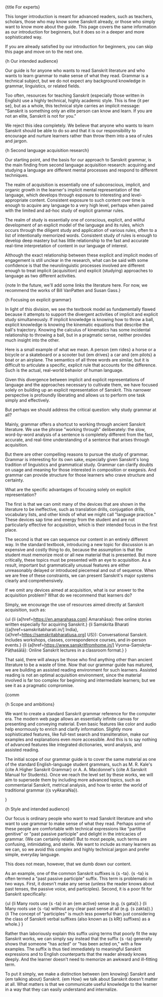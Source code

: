 {title For experts}

This longer introduction is meant for advanced readers, such as teachers,
scholars, those who may know some Sanskrit already, or those who simply want to
know more about the guide. This page covers the same information as our
introduction for beginners, but it does so in a deeper and more sophisticated
way. 

If you are already satisfied by our introduction for beginners, you can skip
this page and move on to the next one.


{h Our intended audience}

Our guide is for anyone who wants to read Sanskrit literature and who wants to
learn grammar to make sense of what they read. Grammar is a technical subject,
but we do not expect any background knowledge in grammar, linguistics, or
related fields.

Too often, resources for teaching Sanskrit (especially those written in
English) use a highly technical, highly academic style. This is fine {it per
se}, but as a whole, this technical style carries an implicit message:
"Sanskrit is something only an elite person can know and learn. If you are not
an elite, Sanskrit is not for you."

We reject this idea completely. We believe that anyone who wants to learn
Sanskrit should be able to do so and that it is our responsibility to
encourage and nurture learners rather than throw them into a sea of rules and
jargon.


{h Second language acquisition research}

Our starting point, and the basis for our approach to Sanskrit grammar, is the
main finding from second language acquisition research: acquiring and studying
a language are different mental processes and respond to different techniques.

The realm of acquisition is essentially one of subconscious, implicit, and
organic growth in the learner's implicit mental representation of the language,
which develops through exposure to interesting and level-appropriate content.
Consistent exposure to such content over time is enough to acquire any language
to a very high level, perhaps when paired with the limited and ad-hoc study of
explicit grammar rules.

The realm of study is essentially one of conscious, explicit, and willful
development of an explicit model of the language and its rules, which occurs
through the diligent study and application of various rules, often to a list of
intentionally memorized words. Consistent study of rules is enough to develop
deep mastery but has little relationship to the fast and accurate real-time
interpretation of content in our language of interest.

Although the exact relationship between these explicit and implicit modes of
engagement is still unclear in the research, what can be said with some
confidence is that the neurolinguistic processes involved are different enough
to treat implicit (acquisition) and explicit (studying) approaches to language
as two different activities.

{note In the future, we'll add some links the literature here. For now, we
recommend the works of Bill VanPatten and Susan Gass.}


{h Focusing on explicit grammar}

In light of this division, we see the textbook model as fundamentally flawed
because it attempts to support the divergent activities of implicit and
explicit study simultaneously. If implicit knowledge is knowing how to throw a
ball, explicit knowledge is knowing the kinematic equations that describe the
ball's trajectory. Knowing the calculus of kinematics has some incidental
relationship to throwing a ball, but in a pragmatic sense, neither provides
much insight into the other.

Here is a small example of what we mean. A person {em rides} a horse or a
bicycle or a skateboard or a scooter but {em drives} a car and {em pilots} a
boat or an airplane. The semantics of all three words are similar, but it is
difficult to articulate a specific, explicit rule that accounts for the
difference. Such is the actual, real-world behavior of human language.

Given this divergence between implicit and explicit representations of language
and the approaches necessary to cultivate them, we have focused solely on
building up an explicit representation of Sanskrit. This narrower perspective
is profoundly liberating and allows us to perform one task simply and
effectively.

But perhaps we should address the critical question: why study grammar at all?

Mainly, grammar offers a shortcut to working through ancient Sanskrit
literature. We use the phrase "working through" deliberately: the slow,
word-by-word analysis of a sentence is completely different from the fast,
accurate, and real-time understanding of a sentence that arises through
acquisition.

But there are other compelling reasons to pursue the study of grammar. Grammar
is interesting for its own sake, especially given Sanskrit's long tradition of
linguistics and grammatical study. Grammar can clarify doubts on usage and
meaning for those interested in composition or exegesis. And grammar can
provide structure for those learners who crave structure and certainty.

What are the specific advantages of focusing solely on explicit representation?

The first is that we can omit many of the devices that are shown in the
literature to be ineffective, such as translation drills, conjugation drills,
vocabulary lists, and other kinds of what we might call "language practice."
These devices sap time and energy from the student and are not particularly
effective for acquisition, which is their intended focus in the first place.

The second is that we can sequence our content in an entirely different way.
In the standard textbook, introducing a new topic for discussion is an
expensive and costly thing to do, because the assumption is that the student
must memorize most or all new material that is presented. But more critically,
these topics must be presented with an eye to acquisition. As a result,
important but grammatically unusual features are either unreasonably delayed or
introduced piecemeal and out of sequence. When we are free of these
constraints, we can present Sanskrit's major systems clearly and
comprehensively.

If we omit any devices aimed at acquisition, what is our answer to the
acquisition problem? What do we recommend that learners do?

Simply, we encourage the use of resources aimed directly at Sanskrit
acquisition, such as:

{ul
    {li {a[href=https://en.amarahasa.com] Amarahāsa}: free online stories
    written especially for acquiring Sanskrit.}
    {li Samskrita Bharati ({a[href=samskritabharati.in/] India},
    {a[href=https://samskritabharatiusa.org] US}): Conversational Sanskrit.
    Includes workshops, classes, correspondence courses, and in-person events.}
    {li {a[href=https://www.sanskritfromhome.in/] Vyoma-Saṃskṛta-Pāṭhaśālā}:
    Online Sanskrit lectures in a classroom format.}
}

That said, there will always be those who find anything other than ancient
literature to be a waste of time. Now that our grammar guide has matured, we
are building an assisted reading environment for such learners. Assisted
reading is not an optimal acquisition environment, since the material involved
is far too complex for beginning and intermediate learners; but we see it as a
pragmatic compromise.

{comm

{h Scope and ambitions}

We want to create a standard Sanskrit grammar reference for the computer era.
The modern web page allows an essentially infinite canvas for presenting and
conveying material. Even basic features like color and audio help enormously to
enrich and clarify information. Slightly more sophisticated features, like
full-text search and transliteration, make our examples and explanations even
more accessible. And this is to say nothing of advanced features like
integrated dictionaries, word analysis, and assisted reading.

The initial scope of our grammar guide is to cover the same material as one of
the standard English-language student grammars, such as M. R. Kale's {cite A
Higher Sanskrit Grammar} or A. A. Macdonnel's {cite A Sanskrit Manual for
Students}. Once we reach the level set by these works, we will aim to supersede
them by including more advanced topics, such as commentarial Sanskrit, metrical
analysis, and how to enter the world of traditional grammar ({s vyAkaraNa}).

}

{h Style and intended audience}

Our focus is ordinary people who want to read Sanskrit literature and who want
to use grammar to make sense of what they read. Perhaps some of these people
are comfortable with technical expressions like "partitive genitive" or "past
passive participle" and delight in the intricacies of grammar. (We can
certainly relate!) But to most people, such terms are confusing, intimidating,
and sterile. We want to include as many learners as we can, so we avoid this
complex and highly technical jargon and prefer simple, everyday language.

This does not mean, however, that we dumb down our content.

As an example, one of the common Sanskrit suffixes is {s -ta}. {s -ta} is often
termed a "past passive participle" suffix. This term is problematic in two
ways. First, it doesn't make any sense (unless the reader knows about past
tenses, the passive voice, and participles). Second, it is a poor fit for
Sanskrit specifically:

{ul
{li Many roots use {s -ta} in an {em active} sense (e.g. {s gata}).}
{li Many roots use {s -ta} without any clear past sense at all (e.g. {s zakta}).}
{li The concept of "participles" is much less powerful than just considering the class of Sanskrit verbal suffixes (also known as {s kRt} suffixes) as a whole.}
}

Rather than laboriously explain this suffix using terms that poorly fit the
way Sanskrit works, we can simply say instead that the suffix {s -ta} generally
shows that someone "has acted" or "has been acted on," with a few examples. The
suffix is thus tied immediately to meaningful Sanskrit expressions and to
English counterparts that the reader already knows deeply. And the learner
doesn't need to memorize an awkward and ill-fitting term. 

To put it simply, we make a distinction between {em knowing} Sanskrit and {em
talking about} Sanskrit. {em How} we talk about Sanskrit doesn't matter at all.
What matters is that we communicate useful knowledge to the learner in a way
that they can easily understand and internalize.
